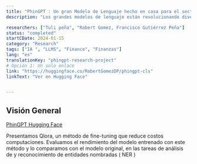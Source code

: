 ```yaml
---
title: "PhinGPT : Un gran Modelo de Lenguaje hecho en casa para el sector Financiero"
description: "Los grandes modelos de lenguaje están revolucionando diversos campos del conocimiento. Este trabajo busco entrenar un modelo especializado para el sector financiero optimizando costos computacionales con un entrenamiento óptimo."

researchers: ["Tuli peña", "Robert Gomez, Francisco Gutiérrez Peña"]
status: "completed"
startCDate: 2024-01-15
category: "Research"
tags: ["IA ", "LLMS", "Finance", "Finanzas"]
lang: "es"
translationKey: "phingpt-research-project"
# Opción 1: Un solo enlace
link: "https://huggingface.co/RobertGomezDP/phingpt-cls"
linkText: "Ver en Hugging Face"


---
```

<!-- El translationKey es un campo que se utiliza en sitios multilingües para vincular contenido que es el mismo pero en diferentes idiomas -->



## Visión General

[PhinGPT Hugging Face](https://huggingface.co/RobertGomezDP/phingpt-cls)

Presentamos Qlora, un método de fine-tuning que reduce costos computaciones. Evaluamos el rendimiento del modelo entrenado con este método y lo comparamos con el modelo original, en las tareas de análisis de  y reconocimiento de entidades nombradas ( NER )